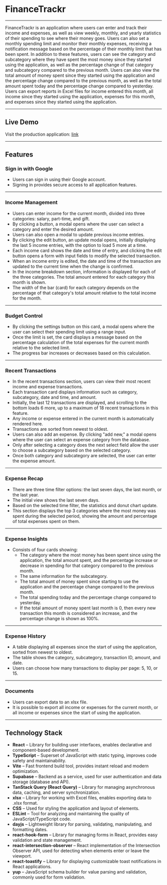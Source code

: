 # FinanceTrackr

---

FinanceTrackr is an application where users can enter and track their income and expenses, as well as view weekly, monthly, and yearly statistics of their spending to see where their money goes. Users can also set a monthly spending limit and monitor their monthly expenses, receiving a notification message based on the percentage of their monthly limit that has been spent. In addition to these features, users can see the category and subcategory where they have spent the most money since they started using the application, as well as the percentage change of that category and subcategory compared to the previous month. Users can also view the total amount of money spent since they started using the application and the percentage change compared to the previous month, as well as the total amount spent today and the percentage change compared to yesterday. Users can export reports in Excel files for income entered this month, all income since they started using the application, expenses for this month, and expenses since they started using the application.

---

## Live Demo

Visit the production application: [link](#)

---

## Features

### Sign in with Google

- Users can sign in using their Google account.
- Signing in provides secure access to all application features.

---

### Income Management

- Users can enter income for the current month, divided into three categories: salary, part-time, and gift.
- By clicking a button, a modal opens where the user can select a category and enter the desired amount.
- Users can also open a modal to update previous income entries.
- By clicking the edit button, an update modal opens, initially displaying the last 5 income entries, with the option to load 5 more at a time.
- Each income card shows the date and time of entry, and clicking the edit button opens a form with input fields to modify the selected transaction.
- When an income entry is edited, the date and time of the transaction are updated to the current time when the change is confirmed.
- In the income breakdown section, information is displayed for each of the three categories. The total amount entered for each category this month is shown.
- The width of the bar (card) for each category depends on the percentage of that category's total amount relative to the total income for the month.

---

### Budget Control

- By clicking the settings button on this card, a modal opens where the user can select their spending limit using a range input.
- Once the limit is set, the card displays a message based on the percentage calculation of the total expenses for the current month relative to the selected limit.
- The progress bar increases or decreases based on this calculation.

---

### Recent Transactions

- In the recent transactions section, users can view their most recent income and expense transactions.
- Each transaction card displays information such as category, subcategory, date and time, and amount.
- Initially, the last 12 transactions are displayed, and scrolling to the bottom loads 6 more, up to a maximum of 18 recent transactions in this feature.
- Any income or expense entered in the current month is automatically rendered here.
- Transactions are sorted from newest to oldest.
- Users can also add an expense. By clicking "add new," a modal opens where the user can select an expense category from the database.
- Only after selecting a category does the next select field allow the user to choose a subcategory based on the selected category.
- Once both category and subcategory are selected, the user can enter the expense amount.

---

### Expense Recap

- There are three time filter options: the last seven days, the last month, or the last year.
- The initial view shows the last seven days.
- Based on the selected time filter, the statistics and donut chart update.
- This section displays the top 3 categories where the most money was spent during the selected period, showing the amount and percentage of total expenses spent on them.

---

### Expense Insights

- Consists of four cards showing:
  - The category where the most money has been spent since using the application, the total amount spent, and the percentage increase or decrease in spending for that category compared to the previous month.
  - The same information for the subcategory.
  - The total amount of money spent since starting to use the application and the percentage change compared to the previous month.
  - The total spending today and the percentage change compared to yesterday.
  - If the total amount of money spent last month is 0, then every new transaction this month is considered an increase, and the percentage change is shown as 100%.

---

### Expense History

- A table displaying all expenses since the start of using the application, sorted from newest to oldest.
- The table shows the category, subcategory, transaction ID, amount, and date.
- Users can choose how many transactions to display per page: 5, 10, or 15.

---

### Documents

- Users can export data to an xlsx file.
- It is possible to export all income or expenses for the current month, or all income or expenses since the start of using the application.

---

## Technology Stack

- **React** – Library for building user interfaces, enables declarative and component-based development.
- **TypeScript** – Superset of JavaScript with static typing, improves code safety and maintainability.
- **Vite** – Fast frontend build tool, provides instant reload and modern optimization.
- **Supabase** – Backend as a service, used for user authentication and data storage (database and API).
- **TanStack Query (React Query)** – Library for managing asynchronous data, caching, and server synchronization.
- **xlsx** – Library for working with Excel files, enables exporting data to .xlsx format.
- **CSS** – Used for styling the application and layout of elements.
- **ESLint** – Tool for analyzing and maintaining the quality of JavaScript/TypeScript code.
- **dayjs** – Lightweight library for parsing, validating, manipulating, and formatting dates.
- **react-hook-form** – Library for managing forms in React, provides easy validation and state management.
- **react-intersection-observer** – React implementation of the Intersection Observer API, used for detecting when elements enter or leave the viewport.
- **react-toastify** – Library for displaying customizable toast notifications in React applications.
- **yup** – JavaScript schema builder for value parsing and validation, commonly used for form validation.
